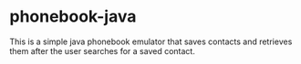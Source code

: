 # phonebook-java

This is a simple java phonebook emulator that saves contacts and retrieves them after the user searches for a saved contact. 

